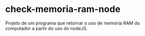 # check-memoria-ram-node
Projeto de um programa que retornar o uso de memória RAM do computador a partir do uso do nodeJS.
